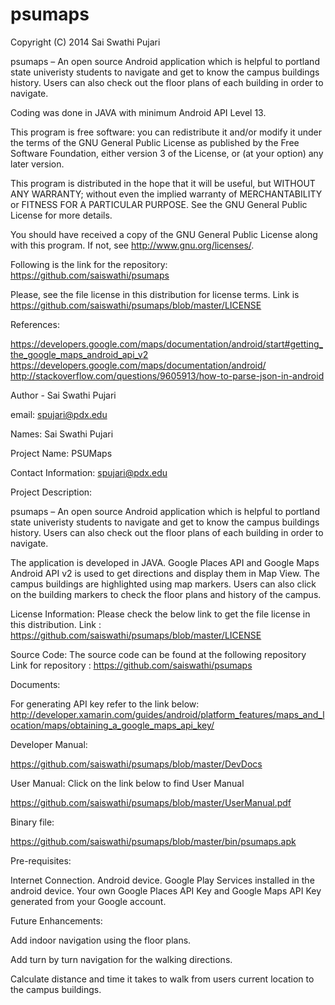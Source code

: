 psumaps
=======

Copyright (C) 2014 Sai Swathi Pujari

psumaps – An open source Android application which is helpful to portland state univeristy students to navigate 
and get to know the campus buildings history. Users can also check out the floor plans of each building in order
to navigate.

Coding was done in JAVA with minimum Android API Level 13.

This program is free software: you can redistribute it and/or modify it under the terms of the GNU General Public License as published by the Free Software Foundation, either version 3 of the License, or (at your option) any later version.

This program is distributed in the hope that it will be useful, but WITHOUT ANY WARRANTY; without even the implied warranty of MERCHANTABILITY or FITNESS FOR A PARTICULAR PURPOSE. See the GNU General Public License for more details.

You should have received a copy of the GNU General Public License along with this program. If not, see http://www.gnu.org/licenses/.

Following is the link for the repository: https://github.com/saiswathi/psumaps

Please, see the file license in this distribution for license terms. Link is https://github.com/saiswathi/psumaps/blob/master/LICENSE

References: 

https://developers.google.com/maps/documentation/android/start#getting_the_google_maps_android_api_v2 https://developers.google.com/maps/documentation/android/  http://stackoverflow.com/questions/9605913/how-to-parse-json-in-android

Author - Sai Swathi Pujari

email: spujari@pdx.edu



Names:
Sai Swathi Pujari

Project Name:
PSUMaps

Contact Information:
spujari@pdx.edu

Project Description:

psumaps – An open source Android application which is helpful to portland state univeristy students to navigate 
and get to know the campus buildings history. Users can also check out the floor plans of each building in order
to navigate.

The application is developed in JAVA. Google Places API and Google Maps Android API v2 is used to get directions and display them in Map View. The campus buildings are highlighted using map markers. Users can also click on the building markers to check the floor plans and history of the campus.

License Information:
Please check the below link to get the file license in this distribution. Link : https://github.com/saiswathi/psumaps/blob/master/LICENSE

Source Code:
The source code can be found at the following repository Link for repository : 
https://github.com/saiswathi/psumaps

Documents:

For generating API key refer to the link below:
http://developer.xamarin.com/guides/android/platform_features/maps_and_location/maps/obtaining_a_google_maps_api_key/

Developer Manual:

https://github.com/saiswathi/psumaps/blob/master/DevDocs


User Manual:
Click on the link below to find User Manual

https://github.com/saiswathi/psumaps/blob/master/UserManual.pdf

Binary file:

https://github.com/saiswathi/psumaps/blob/master/bin/psumaps.apk


Pre-requisites:

Internet Connection.
Android device.
Google Play Services installed in the android device.
Your own Google Places API Key and Google Maps API Key generated from your Google account.


Future Enhancements:

Add indoor navigation using the floor plans.

Add turn by turn navigation for the walking directions.

Calculate distance and time it takes to walk from users current location to the campus buildings.

